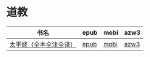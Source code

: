# 道教

| 书名 | epub | mobi | azw3 |
| --- | --- | --- | --- |
| [太平经（全本全注全译）](http://ct.dalanmei.com/f/31084289-571815958-7f8307) | [epub](http://ct.dalanmei.com/f/31084289-571815958-7f8307) | [mobi](http://ct.dalanmei.com/f/31084289-571546916-354fd0) | [azw3](http://ct.dalanmei.com/f/31084289-572197956-4cf048) |
